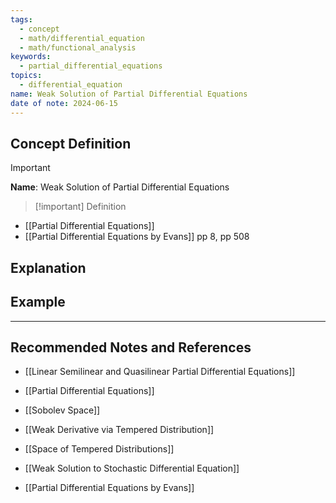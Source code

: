 ```yaml
---
tags:
  - concept
  - math/differential_equation
  - math/functional_analysis
keywords:
  - partial_differential_equations
topics:
  - differential_equation
name: Weak Solution of Partial Differential Equations
date of note: 2024-06-15
---
```


## Concept Definition

>[!important]
>**Name**: Weak Solution of Partial Differential Equations


>[!important] Definition
>

- [[Partial Differential Equations]]
- [[Partial Differential Equations by Evans]] pp 8, pp 508




## Explanation





## Example







-----------
##  Recommended Notes and References


- [[Linear Semilinear and Quasilinear Partial Differential Equations]]
- [[Partial Differential Equations]]


- [[Sobolev Space]]
- [[Weak Derivative via Tempered Distribution]]
- [[Space of Tempered Distributions]]


- [[Weak Solution to Stochastic Differential Equation]]

- [[Partial Differential Equations by Evans]]